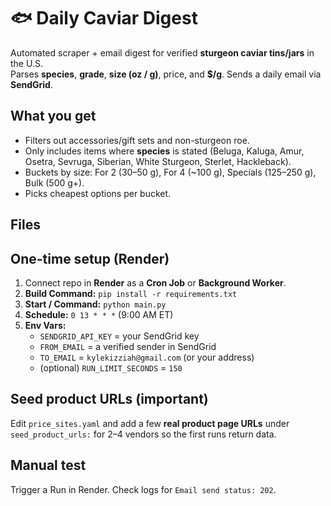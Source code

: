 # 🐟 Daily Caviar Digest

Automated scraper + email digest for verified **sturgeon caviar tins/jars** in the U.S.  
Parses **species**, **grade**, **size (oz / g)**, price, and **$/g**. Sends a daily email via **SendGrid**.

## What you get
- Filters out accessories/gift sets and non-sturgeon roe.
- Only includes items where **species** is stated (Beluga, Kaluga, Amur, Osetra, Sevruga, Siberian, White Sturgeon, Sterlet, Hackleback).
- Buckets by size: For 2 (30–50 g), For 4 (~100 g), Specials (125–250 g), Bulk (500 g+).
- Picks cheapest options per bucket.

## Files

## One-time setup (Render)
1. Connect repo in **Render** as a **Cron Job** or **Background Worker**.
2. **Build Command:** `pip install -r requirements.txt`
3. **Start / Command:** `python main.py`
4. **Schedule:** `0 13 * * *` (9:00 AM ET)
5. **Env Vars:**
   - `SENDGRID_API_KEY` = your SendGrid key
   - `FROM_EMAIL` = a verified sender in SendGrid
   - `TO_EMAIL` = `kylekizziah@gmail.com` (or your address)
   - (optional) `RUN_LIMIT_SECONDS` = `150`

## Seed product URLs (important)
Edit `price_sites.yaml` and add a few **real product page URLs** under `seed_product_urls:` for 2–4 vendors so the first runs return data.

## Manual test
Trigger a Run in Render. Check logs for `Email send status: 202`.

